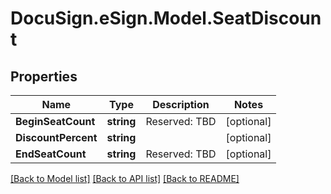 # DocuSign.eSign.Model.SeatDiscount
## Properties

Name | Type | Description | Notes
------------ | ------------- | ------------- | -------------
**BeginSeatCount** | **string** | Reserved: TBD | [optional] 
**DiscountPercent** | **string** |  | [optional] 
**EndSeatCount** | **string** | Reserved: TBD | [optional] 

[[Back to Model list]](../README.md#documentation-for-models) [[Back to API list]](../README.md#documentation-for-api-endpoints) [[Back to README]](../README.md)


